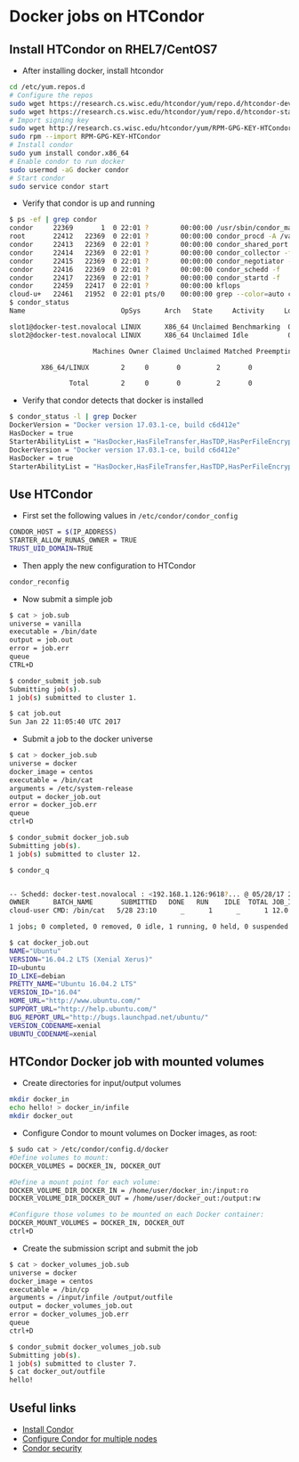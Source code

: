 # Docker jobs on HTCondor

Install HTCondor on RHEL7/CentOS7
-----------------------------------
* After installing docker, install htcondor
```bash
cd /etc/yum.repos.d
# Configure the repos
sudo wget https://research.cs.wisc.edu/htcondor/yum/repo.d/htcondor-development-rhel7.repo
sudo wget https://research.cs.wisc.edu/htcondor/yum/repo.d/htcondor-stable-rhel7.repo
# Import signing key 
sudo wget http://research.cs.wisc.edu/htcondor/yum/RPM-GPG-KEY-HTCondor
sudo rpm --import RPM-GPG-KEY-HTCondor
# Install condor
sudo yum install condor.x86_64
# Enable condor to run docker
sudo usermod -aG docker condor
# Start condor
sudo service condor start
```
* Verify that condor is up and running
```bash
$ ps -ef | grep condor
condor     22369       1  0 22:01 ?        00:00:00 /usr/sbin/condor_master -f
root       22412   22369  0 22:01 ?        00:00:00 condor_procd -A /var/run/condor/procd_pipe -L /var/log/condor/ProcLog -R 1000000 -S 60 -C 996
condor     22413   22369  0 22:01 ?        00:00:00 condor_shared_port -f
condor     22414   22369  0 22:01 ?        00:00:00 condor_collector -f
condor     22415   22369  0 22:01 ?        00:00:00 condor_negotiator -f
condor     22416   22369  0 22:01 ?        00:00:00 condor_schedd -f
condor     22417   22369  0 22:01 ?        00:00:00 condor_startd -f
condor     22459   22417  0 22:01 ?        00:00:00 kflops
cloud-u+   22461   21952  0 22:01 pts/0    00:00:00 grep --color=auto condor
$ condor_status
Name                        OpSys      Arch   State     Activity     LoadAv Mem   ActvtyTime

slot1@docker-test.novalocal LINUX      X86_64 Unclaimed Benchmarking  0.150  976  0+00:00:03
slot2@docker-test.novalocal LINUX      X86_64 Unclaimed Idle          0.000  976  0+00:00:03

                     Machines Owner Claimed Unclaimed Matched Preempting  Drain

        X86_64/LINUX        2     0       0         2       0          0      0

               Total        2     0       0         2       0          0      0
```
* Verify that condor detects that docker is installed
```bash
$ condor_status -l | grep Docker
DockerVersion = "Docker version 17.03.1-ce, build c6d412e"
HasDocker = true
StarterAbilityList = "HasDocker,HasFileTransfer,HasTDP,HasPerFileEncryption,HasVM,HasReconnect,HasMPI,HasFileTransferPluginMethods,HasJobDeferral,HasJICLocalStdin,HasJICLocalConfig"
DockerVersion = "Docker version 17.03.1-ce, build c6d412e"
HasDocker = true
StarterAbilityList = "HasDocker,HasFileTransfer,HasTDP,HasPerFileEncryption,HasVM,HasReconnect,HasMPI,HasFileTransferPluginMethods,HasJobDeferral,HasJICLocalStdin,HasJICLocalConfig"
```
Use HTCondor
------------
* First set the following values in ``/etc/condor/condor_config``
```bash
CONDOR_HOST = $(IP_ADDRESS)
STARTER_ALLOW_RUNAS_OWNER = TRUE
TRUST_UID_DOMAIN=TRUE
```
* Then apply the new configuration to HTCondor
```bash
condor_reconfig
```
* Now submit a simple job
```bash
$ cat > job.sub
universe = vanilla
executable = /bin/date
output = job.out
error = job.err
queue
CTRL+D

$ condor_submit job.sub
Submitting job(s).
1 job(s) submitted to cluster 1.

$ cat job.out
Sun Jan 22 11:05:40 UTC 2017
```
* Submit a job to the docker universe
```bash
$ cat > docker_job.sub
universe = docker
docker_image = centos
executable = /bin/cat
arguments = /etc/system-release
output = docker_job.out
error = docker_job.err
queue
ctrl+D

$ condor_submit docker_job.sub
Submitting job(s).
1 job(s) submitted to cluster 12.

$ condor_q


-- Schedd: docker-test.novalocal : <192.168.1.126:9618?... @ 05/28/17 23:10:40
OWNER      BATCH_NAME       SUBMITTED   DONE   RUN    IDLE  TOTAL JOB_IDS
cloud-user CMD: /bin/cat   5/28 23:10      _      1      _      1 12.0

1 jobs; 0 completed, 0 removed, 0 idle, 1 running, 0 held, 0 suspended

$ cat docker_job.out
NAME="Ubuntu"
VERSION="16.04.2 LTS (Xenial Xerus)"
ID=ubuntu
ID_LIKE=debian
PRETTY_NAME="Ubuntu 16.04.2 LTS"
VERSION_ID="16.04"
HOME_URL="http://www.ubuntu.com/"
SUPPORT_URL="http://help.ubuntu.com/"
BUG_REPORT_URL="http://bugs.launchpad.net/ubuntu/"
VERSION_CODENAME=xenial
UBUNTU_CODENAME=xenial
```
HTCondor Docker job with mounted volumes
---------------------------------------
* Create directories for input/output volumes
```bash
mkdir docker_in
echo hello! > docker_in/infile
mkdir docker_out
```
* Configure Condor to mount volumes on Docker images, as root:
```bash
$ sudo cat > /etc/condor/config.d/docker
#Define volumes to mount:
DOCKER_VOLUMES = DOCKER_IN, DOCKER_OUT

#Define a mount point for each volume:
DOCKER_VOLUME_DIR_DOCKER_IN = /home/user/docker_in:/input:ro
DOCKER_VOLUME_DIR_DOCKER_OUT = /home/user/docker_out:/output:rw

#Configure those volumes to be mounted on each Docker container:
DOCKER_MOUNT_VOLUMES = DOCKER_IN, DOCKER_OUT
ctrl+D
```
* Create the submission script and submit the job
```bash
$ cat > docker_volumes_job.sub
universe = docker
docker_image = centos
executable = /bin/cp
arguments = /input/infile /output/outfile
output = docker_volumes_job.out
error = docker_volumes_job.err
queue
ctrl+D

$ condor_submit docker_volumes_job.sub
Submitting job(s).
1 job(s) submitted to cluster 7.
$ cat docker_out/outfile
hello!
```

Useful links
-------------
* [Install Condor](https://research.cs.wisc.edu/htcondor/instructions/el/7/stable/)
* [Configure Condor for multiple nodes](https://spinningmatt.wordpress.com/2011/06/12/getting-started-creating-a-multiple-node-condor-pool/)
* [Condor security](http://research.cs.wisc.edu/htcondor/manual/v8.2/3_6Security.html)
